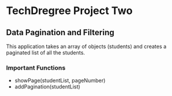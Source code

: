 # TechDregree Project Two

## Data Pagination and Filtering

This application takes an array of objects (students) and creates a paginated list of all the students.

### Important Functions

- showPage(studentList, pageNumber)
- addPagination(studentList)
